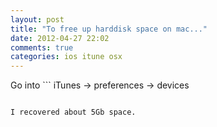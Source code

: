 ```yaml
---
layout: post
title: "To free up harddisk space on mac..."
date: 2012-04-27 22:02
comments: true
categories: ios itune osx
---
```


Go into ```
iTunes -> preferences -> devices
``` to remove multiple backups of your iOS devices

I recovered about 5Gb space.

